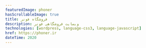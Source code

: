 ```yaml
---
featuredImage: phoner
hasScrollableImage: true
title: فروشگاه فونر
description: وبسایت فروشگاهی فونر
technologies: [wordpress, language-css3, language-javascript]
href: https://phoner.ir
dateTime: 2020
---
```

